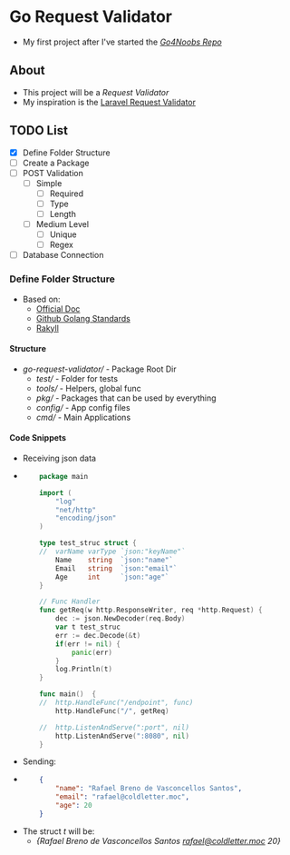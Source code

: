 # Go Request Validator
- My first project after I've started the [_Go4Noobs Repo_](https://github.com/rafaelbreno/go4noobs)
## About
- This project will be a _Request Validator_
- My inspiration is the [Laravel Request Validator](https://laravel.com/docs/7.x/validation#quick-writing-the-validation-logic)
## TODO List
- [x] Define Folder Structure
- [ ] Create a Package
- [ ] POST Validation
    - [ ] Simple
        - [ ] Required
        - [ ] Type 
        - [ ] Length
    - [ ] Medium Level
        - [ ] Unique
        - [ ] Regex
- [ ] Database Connection
### Define Folder Structure
- Based on:
    - [Official Doc](https://golang.org/doc/code.html#Introduction)
    - [Github Golang Standards](https://github.com/golang-standards/project-layout)
    - [Rakyll](https://rakyll.org/style-packages/)
#### Structure
- _go-request-validator/_ - Package Root Dir
    - _test/_   - Folder for tests
    - _tools/_  - Helpers, global func
    - _pkg/_    - Packages that can be used by everything
    - _config/_ - App config files
    - _cmd/_    - Main Applications

#### Code Snippets
- Receiving json data
-   ```go
        package main

        import (
            "log"
            "net/http"
            "encoding/json"
        )

        type test_struc struct {
        //  varName varType `json:"keyName"`
            Name    string  `json:"name"`
            Email   string  `json:"email"`
            Age     int     `json:"age"`
        }

        // Func Handler
        func getReq(w http.ResponseWriter, req *http.Request) {
            dec := json.NewDecoder(req.Body)
            var t test_struc
            err := dec.Decode(&t)
            if(err != nil) {
                panic(err)
            }
            log.Println(t)
        }

        func main()  {
        //  http.HandleFunc("/endpoint", func)
            http.HandleFunc("/", getReq)

        //  http.ListenAndServe(":port", nil)
            http.ListenAndServe(":8080", nil)
        }
    ```
- Sending:
-   ```json
        {
            "name": "Rafael Breno de Vasconcellos Santos",
            "email": "rafael@coldletter.moc",
            "age": 20
        }
    ```
- The struct _t_ will be:
    - _{Rafael Breno de Vasconcellos Santos rafael@coldletter.moc 20}_
